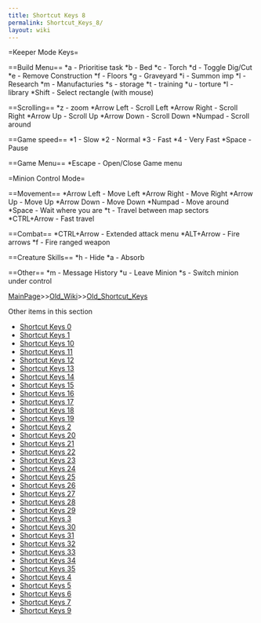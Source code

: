 ```yaml
---
title: Shortcut Keys 8
permalink: Shortcut_Keys_8/
layout: wiki
---
```

=Keeper Mode Keys=

==Build Menu==
*a - Prioritise task
*b - Bed
*c - Torch
*d - Toggle Dig/Cut
*e - Remove Construction
*f - Floors
*g - Graveyard
*i - Summon imp
*l - Research
*m - Manufacturies
*s - storage
*t - training
*u - torture
*l - library
*Shift - Select rectangle (with mouse)

==Scrolling==
*z - zoom
*Arrow Left - Scroll Left
*Arrow Right - Scroll Right
*Arrow Up - Scroll Up
*Arrow Down - Scroll Down
*Numpad - Scroll around

==Game speed==
*1 - Slow
*2 - Normal
*3 - Fast
*4 - Very Fast
*Space - Pause

==Game Menu==
*Escape - Open/Close Game menu

=Minion Control Mode=

==Movement==
*Arrow Left - Move Left
*Arrow Right - Move Right
*Arrow Up - Move Up
*Arrow Down - Move Down
*Numpad - Move around
*Space - Wait where you are
*t - Travel between map sectors
*CTRL+Arrow - Fast travel

==Combat==
*CTRL+Arrow - Extended attack menu
*ALT+Arrow - Fire arrows
*f - Fire ranged weapon

==Creature Skills==
*h - Hide
*a - Absorb

==Other==
*m - Message History
*u - Leave Minion
*s - Switch minion under control

[MainPage](/keeperrl_wiki/ "wikilink")>>[Old_Wiki](/keeperrl_wiki/Old_Wiki "wikilink")>>[Old_Shortcut_Keys](/keeperrl_wiki/Old_Shortcut_Keys "wikilink")

Other items in this section
-    [Shortcut Keys 0](/keeperrl_wiki/Shortcut_Keys_0 "wikilink")
-    [Shortcut Keys 1](/keeperrl_wiki/Shortcut_Keys_1 "wikilink")
-    [Shortcut Keys 10](/keeperrl_wiki/Shortcut_Keys_10 "wikilink")
-    [Shortcut Keys 11](/keeperrl_wiki/Shortcut_Keys_11 "wikilink")
-    [Shortcut Keys 12](/keeperrl_wiki/Shortcut_Keys_12 "wikilink")
-    [Shortcut Keys 13](/keeperrl_wiki/Shortcut_Keys_13 "wikilink")
-    [Shortcut Keys 14](/keeperrl_wiki/Shortcut_Keys_14 "wikilink")
-    [Shortcut Keys 15](/keeperrl_wiki/Shortcut_Keys_15 "wikilink")
-    [Shortcut Keys 16](/keeperrl_wiki/Shortcut_Keys_16 "wikilink")
-    [Shortcut Keys 17](/keeperrl_wiki/Shortcut_Keys_17 "wikilink")
-    [Shortcut Keys 18](/keeperrl_wiki/Shortcut_Keys_18 "wikilink")
-    [Shortcut Keys 19](/keeperrl_wiki/Shortcut_Keys_19 "wikilink")
-    [Shortcut Keys 2](/keeperrl_wiki/Shortcut_Keys_2 "wikilink")
-    [Shortcut Keys 20](/keeperrl_wiki/Shortcut_Keys_20 "wikilink")
-    [Shortcut Keys 21](/keeperrl_wiki/Shortcut_Keys_21 "wikilink")
-    [Shortcut Keys 22](/keeperrl_wiki/Shortcut_Keys_22 "wikilink")
-    [Shortcut Keys 23](/keeperrl_wiki/Shortcut_Keys_23 "wikilink")
-    [Shortcut Keys 24](/keeperrl_wiki/Shortcut_Keys_24 "wikilink")
-    [Shortcut Keys 25](/keeperrl_wiki/Shortcut_Keys_25 "wikilink")
-    [Shortcut Keys 26](/keeperrl_wiki/Shortcut_Keys_26 "wikilink")
-    [Shortcut Keys 27](/keeperrl_wiki/Shortcut_Keys_27 "wikilink")
-    [Shortcut Keys 28](/keeperrl_wiki/Shortcut_Keys_28 "wikilink")
-    [Shortcut Keys 29](/keeperrl_wiki/Shortcut_Keys_29 "wikilink")
-    [Shortcut Keys 3](/keeperrl_wiki/Shortcut_Keys_3 "wikilink")
-    [Shortcut Keys 30](/keeperrl_wiki/Shortcut_Keys_30 "wikilink")
-    [Shortcut Keys 31](/keeperrl_wiki/Shortcut_Keys_31 "wikilink")
-    [Shortcut Keys 32](/keeperrl_wiki/Shortcut_Keys_32 "wikilink")
-    [Shortcut Keys 33](/keeperrl_wiki/Shortcut_Keys_33 "wikilink")
-    [Shortcut Keys 34](/keeperrl_wiki/Shortcut_Keys_34 "wikilink")
-    [Shortcut Keys 35](/keeperrl_wiki/Shortcut_Keys_35 "wikilink")
-    [Shortcut Keys 4](/keeperrl_wiki/Shortcut_Keys_4 "wikilink")
-    [Shortcut Keys 5](/keeperrl_wiki/Shortcut_Keys_5 "wikilink")
-    [Shortcut Keys 6](/keeperrl_wiki/Shortcut_Keys_6 "wikilink")
-    [Shortcut Keys 7](/keeperrl_wiki/Shortcut_Keys_7 "wikilink")
-    [Shortcut Keys 9](/keeperrl_wiki/Shortcut_Keys_9 "wikilink")
